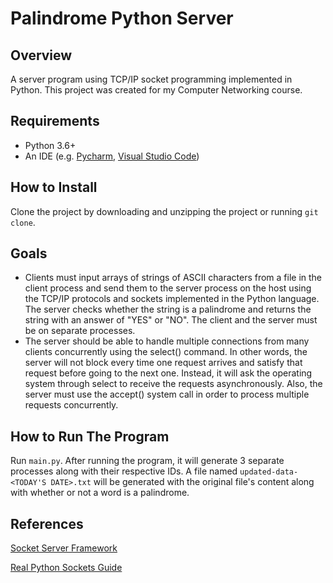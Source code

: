 # Palindrome Python Server

## Overview
A server program using TCP/IP socket programming implemented in Python.  This project was created for my Computer Networking course.

## Requirements
* Python 3.6+
* An IDE (e.g. [Pycharm](https://www.jetbrains.com/pycharm/), [Visual Studio Code](https://code.visualstudio.com/))

## How to Install
Clone the project by downloading and unzipping the project or running `git clone`.

## Goals
* Clients must input arrays of strings of ASCII characters from a file in the client process and send them to the server process on the host using the TCP/IP protocols and sockets implemented in the Python language. The server checks whether the string is a palindrome and returns the string with an answer of "YES" or "NO". The client and the server must be on separate processes.
* The server should be able to handle multiple connections from many clients concurrently using the select() command.  In other words, the server will not block every time one request arrives and satisfy that request before going to the next one.  Instead, it will ask the operating system through select to receive the requests asynchronously.  Also, the server must use the accept() system call in order to process multiple requests concurrently.

## How to Run The Program
Run `main.py`.  After running the program, it will generate 3 separate processes along with their respective IDs.  A file named `updated-data-<TODAY'S DATE>.txt`
will be generated with the original file's content along with whether or not a word is a palindrome.

## References
[Socket Server Framework](https://docs.python.org/3/library/socketserver.html)

[Real Python Sockets Guide](https://realpython.com/python-sockets/)
